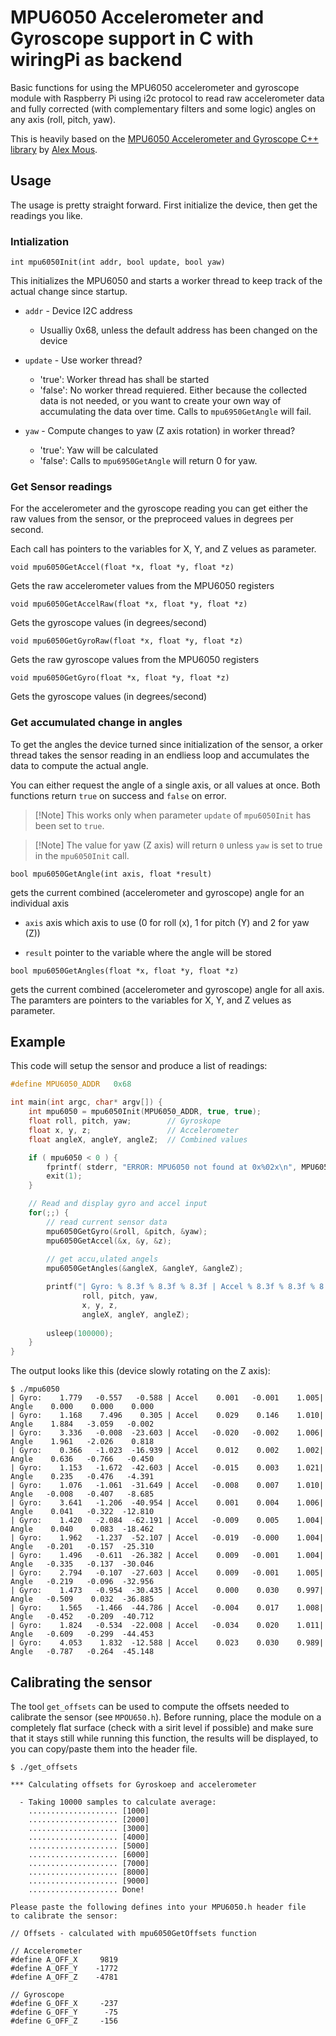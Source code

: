 # MPU6050 Accelerometer and Gyroscope support in C with wiringPi as backend

Basic functions for using the MPU6050 accelerometer and gyroscope module with Raspberry Pi using i2c protocol to read raw accelerometer data and fully corrected (with complementary filters and some logic) angles on any axis (roll, pitch, yaw).

This is heavily based on the [MPU6050 Accelerometer and Gyroscope C++ library](https://github.com/alex-mous/MPU6050-C-CPP-Library-for-Raspberry-Pi) by [Alex Mous](https://github.com/alex-mous).

## Usage

The usage is pretty straight forward. First initialize the device, then get the readings you like.

### Intialization

`int mpu6050Init(int addr, bool update, bool yaw)`

This initializes the MPU6050 and starts a worker thread to keep track of the actual change since startup.

* ```addr``` - Device I2C address
  * Usualliy 0x68, unless the default address has been changed on the device

* ```update``` - Use worker thread?
  * 'true': Worker thread has shall be started
  * 'false': No worker thread requiered. Either because the collected data is not needed, or you want to create your own way of accumulating the data over time. Calls to `mpu6950GetAngle` will fail.

* ```yaw``` - Compute changes to yaw (Z axis rotation) in worker thread?
  * 'true': Yaw will be calculated
  * 'false': Calls to `mpu6950GetAngle` will return 0 for yaw.


### Get Sensor readings

For the accelerometer and the gyroscope reading you can get either the raw values from the sensor, or the preproceed values in degrees per second.

Each call has pointers to the variables for X, Y, and Z velues as parameter.

```void mpu6050GetAccel(float *x, float *y, float *z)```

Gets the raw accelerometer values from the MPU6050 registers

```void mpu6050GetAccelRaw(float *x, float *y, float *z)```

Gets the gyroscope values (in degrees/second)

```void mpu6050GetGyroRaw(float *x, float *y, float *z)```

Gets the raw gyroscope values from the MPU6050 registers

```void mpu6050GetGyro(float *x, float *y, float *z)```

Gets the gyroscope values (in degrees/second)

### Get accumulated change in angles

To get the angles the device turned since initialization of the sensor, a orker thread takes the sensor reading in an endliess loop and accumulates the data to compute the actual angle.

You can either request the angle of a single axis, or all values at once. Both functions return ```true``` on success and ```false``` on error.

> [!Note] This works only when parameter ```update``` of ```mpu6050Init``` has been set to ```true```.

> [!Note] The value for yaw (Z axis) will return ```0``` unless ```yaw``` is set to true in the ```mpu6050Init``` call.

```bool mpu6050GetAngle(int axis, float *result)```

gets the current combined (accelerometer and gyroscope) angle for an individual axis

* ```axis``` axis which axis to use (0 for roll (x), 1 for pitch (Y) and 2 for yaw (Z))

* ```result``` pointer to the variable where the angle will be stored


```bool mpu6050GetAngles(float *x, float *y, float *z)```

gets the current combined (accelerometer and gyroscope) angle for all axis. The paramters are pointers to the variables for X, Y, and Z velues as parameter.

## Example

This code will setup the sensor and produce a list of readings:

```C
#define MPU6050_ADDR   0x68

int main(int argc, char* argv[]) {
    int mpu6050 = mpu6050Init(MPU6050_ADDR, true, true);
    float roll, pitch, yaw;        // Gyroskope
    float x, y, z;                 // Accelerometer
    float angleX, angleY, angleZ;  // Combined values

    if ( mpu6050 < 0 ) {
        fprintf( stderr, "ERROR: MPU6050 not found at 0x%02x\n", MPU6050_ADDR);
        exit(1);
    }

    // Read and display gyro and accel input
    for(;;) {
        // read current sensor data
        mpu6050GetGyro(&roll, &pitch, &yaw);
        mpu6050GetAccel(&x, &y, &z);
        
        // get accu,ulated angels
        mpu6050GetAngles(&angleX, &angleY, &angleZ);

        printf("| Gyro: % 8.3f % 8.3f % 8.3f | Accel % 8.3f % 8.3f % 8.3f| Angle % 8.3f % 8.3f % 8.3f\n", 
                roll, pitch, yaw, 
                x, y, z,
                angleX, angleY, angleZ);
        
        usleep(100000);
    }
}
```

The output looks like this (device slowly rotating on the Z axis):

```
$ ./mpu6050
| Gyro:    1.779   -0.557   -0.588 | Accel    0.001   -0.001    1.005| Angle    0.000    0.000    0.000
| Gyro:    1.168    7.496    0.305 | Accel    0.029    0.146    1.010| Angle    1.884   -3.059   -0.002
| Gyro:    3.336   -0.008  -23.603 | Accel   -0.020   -0.002    1.006| Angle    1.961   -2.026    0.818
| Gyro:    0.366   -1.023  -16.939 | Accel    0.012    0.002    1.002| Angle    0.636   -0.766   -0.450
| Gyro:    1.153   -1.672  -42.603 | Accel   -0.015    0.003    1.021| Angle    0.235   -0.476   -4.391
| Gyro:    1.076   -1.061  -31.649 | Accel   -0.008    0.007    1.010| Angle   -0.008   -0.407   -8.685
| Gyro:    3.641   -1.206  -40.954 | Accel    0.001    0.004    1.006| Angle    0.041   -0.322  -12.810
| Gyro:    1.420   -2.084  -62.191 | Accel   -0.009    0.005    1.004| Angle    0.040    0.083  -18.462
| Gyro:    1.962   -1.237  -52.107 | Accel   -0.019   -0.000    1.004| Angle   -0.201   -0.157  -25.310
| Gyro:    1.496   -0.611  -26.382 | Accel    0.009   -0.001    1.004| Angle   -0.335   -0.137  -30.046
| Gyro:    2.794   -0.107  -27.603 | Accel    0.009   -0.001    1.005| Angle   -0.219   -0.096  -32.956
| Gyro:    1.473   -0.954  -30.435 | Accel    0.000    0.030    0.997| Angle   -0.509    0.032  -36.885
| Gyro:    1.565   -1.466  -44.786 | Accel   -0.004    0.017    1.008| Angle   -0.452   -0.209  -40.712
| Gyro:    1.824   -0.534  -22.008 | Accel   -0.034    0.020    1.011| Angle   -0.609   -0.299  -44.453
| Gyro:    4.053    1.832  -12.588 | Accel    0.023    0.030    0.989| Angle   -0.787   -0.264  -45.148
```



## Calibrating the sensor

The tool `get_offsets` can be used to compute the offsets needed to calibrate the sensor (see `MPOU650.h`).
Before running, place the module on a completely flat surface (check with a sirit level if possible) and make
sure that it stays still while running this function, the results will be displayed, to you can copy/paste them
into the header file.

```
$ ./get_offsets

*** Calculating offsets for Gyroskoep and accelerometer

  - Taking 10000 samples to calculate average:
    .................... [1000]
    .................... [2000]
    .................... [3000]
    .................... [4000]
    .................... [5000]
    .................... [6000]
    .................... [7000]
    .................... [8000]
    .................... [9000]
    .................... Done!

Please paste the following defines into your MPU6050.h header file
to calibrate the sensor:

// Offsets - calculated with mpu6050GetOffsets function

// Accelerometer
#define A_OFF_X     9819
#define A_OFF_Y    -1772
#define A_OFF_Z    -4781

// Gyroscope
#define G_OFF_X     -237
#define G_OFF_Y      -75
#define G_OFF_Z     -156
```